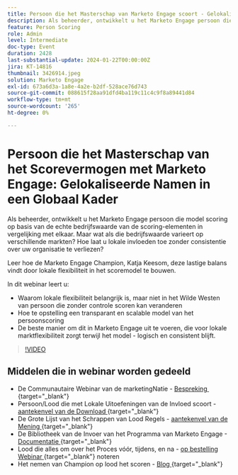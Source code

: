 ```yaml
---
title: Persoon die het Masterschap van Marketo Engage scoort - Gelokaliseerde Namen in een Globaal Kader
description: Als beheerder, ontwikkelt u het Marketo Engage persoon die model scoring op basis van de echte bedrijfswaarde van de scoring-elementen in vergelijking met elkaar. Maar wat als die bedrijfswaarde varieert op verschillende markten? Hoe laat u lokale invloeden toe zonder consistentie over uw organisatie te verliezen? Leer hoe u een balans vindt door lokale flexibiliteit op te nemen in het scoremodel.
feature: Person Scoring
role: Admin
level: Intermediate
doc-type: Event
duration: 2428
last-substantial-update: 2024-01-22T00:00:00Z
jira: KT-14816
thumbnail: 3426914.jpeg
solution: Marketo Engage
exl-id: 673a6d3a-1a8e-4a2e-b2df-528ace76d743
source-git-commit: 088615f28aa91dfd4ba119c11c4c9f8a89441d84
workflow-type: tm+mt
source-wordcount: '265'
ht-degree: 0%

---
```


# Persoon die het Masterschap van het Scorevermogen met Marketo Engage: Gelokaliseerde Namen in een Globaal Kader

Als beheerder, ontwikkelt u het Marketo Engage persoon die model scoring op basis van de echte bedrijfswaarde van de scoring-elementen in vergelijking met elkaar. Maar wat als die bedrijfswaarde varieert op verschillende markten? Hoe laat u lokale invloeden toe zonder consistentie over uw organisatie te verliezen?

Leer hoe de Marketo Engage Champion, Katja Keesom, deze lastige balans vindt door lokale flexibiliteit in het scoremodel te bouwen.

In dit webinar leert u:

* Waarom lokale flexibiliteit belangrijk is, maar niet in het Wilde Westen van persoon die zonder controle scoren kan veranderen
* Hoe te opstelling een transparant en scalable model van het persoonscoring
* De beste manier om dit in Marketo Engage uit te voeren, die voor lokale marktflexibiliteit zorgt terwijl het model - logisch en consistent blijft.

>[!VIDEO](https://video.tv.adobe.com/v/3457445/?learn=on&captions=dut)

## Middelen die in webinar worden gedeeld

* De Communautaire Webinar van de marketingNatie - [&#x200B; Bespreking &#x200B;](https://nation.marketo.com/t5/product-discussions/learn-from-your-peers-webinar-person-scoring-mastery-with/m-p/343084#M194864){target="_blank"}
* Persoon/Lood die met Lokale Uitoefeningen van de Invloed scoort - [&#x200B; aantekenvel van de Download &#x200B;](../../assets/marketo/build-scoring-model-and-local-flexibility-scoring-worksheet.docx){target="_blank"}
* De Grote Lijst van het Schrappen van Lood Regels - [&#x200B; aantekenvel van de Mening &#x200B;](https://go.marketo.com/rs/561-HYG-937/images/Marketo-Lead-Scoring.pdf){target="_blank"}
* De Bibliotheek van de Invoer van het Programma van Marketo Engage - [&#x200B; Documentatie &#x200B;](https://experienceleague.adobe.com/docs/marketo/using/product-docs/core-marketo-concepts/programs/program-library/program-import-library-overview.html?lang=nl-NL){target="_blank"}
* Lood die alles om over het Proces vóór, tijdens, en na - [&#x200B; op bestelling Webinar &#x200B;](https://business.adobe.com/summit/2020/all-about-the-before-during-and-after-of-lead-scoring.html){target="_blank"} noteren
* Het nemen van Champion op lood het scoren - [&#x200B; Blog &#x200B;](https://nation.marketo.com/t5/product-blogs/marketo-success-series-lead-scoring/ba-p/309849){target="_blank"}
